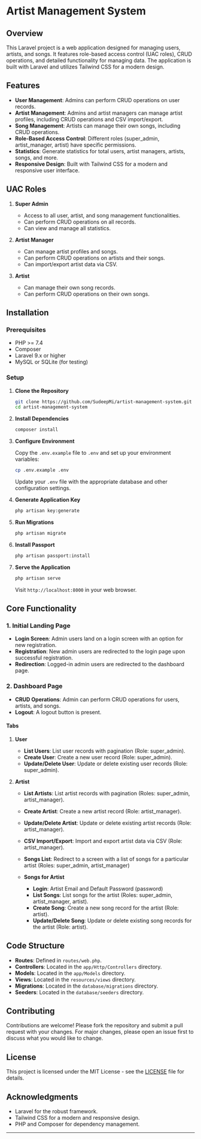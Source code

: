 # Artist Management System

## Overview

This Laravel project is a web application designed for managing users, artists, and songs. It features role-based access control (UAC roles), CRUD operations, and detailed functionality for managing data. The application is built with Laravel and utilizes Tailwind CSS for a modern design.

## Features

- **User Management**: Admins can perform CRUD operations on user records.
- **Artist Management**: Admins and artist managers can manage artist profiles, including CRUD operations and CSV import/export.
- **Song Management**: Artists can manage their own songs, including CRUD operations.
- **Role-Based Access Control**: Different roles (super_admin, artist_manager, artist) have specific permissions.
- **Statistics**: Generate statistics for total users, artist managers, artists, songs, and more.
- **Responsive Design**: Built with Tailwind CSS for a modern and responsive user interface.

## UAC Roles

1. **Super Admin**
   - Access to all user, artist, and song management functionalities.
   - Can perform CRUD operations on all records.
   - Can view and manage all statistics.

2. **Artist Manager**
   - Can manage artist profiles and songs.
   - Can perform CRUD operations on artists and their songs.
   - Can import/export artist data via CSV.

3. **Artist**
   - Can manage their own song records.
   - Can perform CRUD operations on their own songs.

## Installation

### Prerequisites

- PHP >= 7.4
- Composer
- Laravel 9.x or higher
- MySQL or SQLite (for testing)

### Setup

1. **Clone the Repository**

   ```bash
   git clone https://github.com/SudeepMi/artist-management-system.git
   cd artist-management-system
   ```

2. **Install Dependencies**

   ```bash
   composer install
   ```

3. **Configure Environment**

   Copy the `.env.example` file to `.env` and set up your environment variables:

   ```bash
   cp .env.example .env
   ```

   Update your `.env` file with the appropriate database and other configuration settings.

4. **Generate Application Key**

   ```bash
   php artisan key:generate
   ```

5. **Run Migrations**

   ```bash
   php artisan migrate
   ```

6. **Install Passport**

   ```bash
   php artisan passport:install
   ```

7. **Serve the Application**

   ```bash
   php artisan serve
   ```

   Visit `http://localhost:8000` in your web browser.

## Core Functionality

### 1. Initial Landing Page

- **Login Screen**: Admin users land on a login screen with an option for new registration.
- **Registration**: New admin users are redirected to the login page upon successful registration.
- **Redirection**: Logged-in admin users are redirected to the dashboard page.

### 2. Dashboard Page

- **CRUD Operations**: Admin can perform CRUD operations for users, artists, and songs.
- **Logout**: A logout button is present.

#### Tabs

1. **User**
   - **List Users**: List user records with pagination (Role: super_admin).
   - **Create User**: Create a new user record (Role: super_admin).
   - **Update/Delete User**: Update or delete existing user records (Role: super_admin).

2. **Artist**
   - **List Artists**: List artist records with pagination (Roles: super_admin, artist_manager).
   - **Create Artist**: Create a new artist record (Role: artist_manager).
   - **Update/Delete Artist**: Update or delete existing artist records (Role: artist_manager).
   - **CSV Import/Export**: Import and export artist data via CSV (Role: artist_manager).
   - **Songs List**: Redirect to a screen with a list of songs for a particular artist (Roles: super_admin, artist_manager)


   - **Songs for Artist**
     - **Login**: Artist Email and Default Password (password)
     - **List Songs**: List songs for the artist (Roles: super_admin, artist_manager, artist).
     - **Create Song**: Create a new song record for the artist (Role: artist).
     - **Update/Delete Song**: Update or delete existing song records for the artist (Role: artist).


## Code Structure

- **Routes**: Defined in `routes/web.php`.
- **Controllers**: Located in the `app/Http/Controllers` directory.
- **Models**: Located in the `app/Models` directory.
- **Views**: Located in the `resources/views` directory.
- **Migrations**: Located in the `database/migrations` directory.
- **Seeders**: Located in the `database/seeders` directory.

## Contributing

Contributions are welcome! Please fork the repository and submit a pull request with your changes. For major changes, please open an issue first to discuss what you would like to change.

## License

This project is licensed under the MIT License - see the [LICENSE](LICENSE) file for details.

## Acknowledgments

- Laravel for the robust framework.
- Tailwind CSS for a modern and responsive design.
- PHP and Composer for dependency management.
---